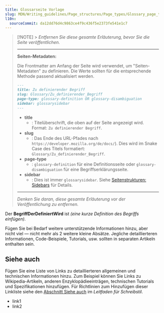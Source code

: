 ```yaml
---
title: Glossarseite Vorlage
slug: MDN/Writing_guidelines/Page_structures/Page_types/Glossary_page_template
l10n:
  sourceCommit: da12dd76d4c9863ce4f9c436f5e2373fe541e1c7
---
```


> [!NOTE] > _Entfernen Sie diese gesamte Erläuterung, bevor Sie die Seite veröffentlichen._
>
> ---
>
> **Seiten-Metadaten:**
>
> Die Frontmatter am Anfang der Seite wird verwendet, um "Seiten-Metadaten" zu definieren.
> Die Werte sollten für die entsprechende Methode passend aktualisiert werden.
>
> ```md
> ---
> title: Zu definierender Begriff
> slug: Glossary/Zu_definierender_Begriff
> page-type: glossary-definition OR glossary-disambiguation
> sidebar: glossarysidebar
> ---
> ```
>
> - **title**
>   - : Titelüberschrift, die oben auf der Seite angezeigt wird.
>     Format: `Zu definierender Begriff`.
> - **slug**
>   - : Das Ende des URL-Pfades nach `https://developer.mozilla.org/de/docs/`).
>     Dies wird im Snake Case des Titels formatiert: `Glossary/Zu_definierender_Begriff`.
> - **page-type**
>   - : `glossary-definition` für eine Definitionsseite oder `glossary-disambiguation` für eine Begriffserklärungsseite.
> - **sidebar**
>   - : Dies ist immer `glossarysidebar`.
>     Siehe [Seitenstrukturen: Sidebars](/de/docs/MDN/Writing_guidelines/Page_structures/Sidebars) für Details.
>
> ---
>
> _Denken Sie daran, diese gesamte Erläuterung vor der Veröffentlichung zu entfernen._

Der **BegriffDerDefiniertWird** ist _(eine kurze Definition des Begriffs einfügen)_.

Fügen Sie bei Bedarf weitere unterstützende Informationen hinzu, aber nicht viel — nicht mehr als 2 weitere kleine Absätze. Jegliche detaillierteren Informationen, Code-Beispiele, Tutorials, usw. sollten in separaten Artikeln enthalten sein.

## Siehe auch

Fügen Sie eine Liste von Links zu detaillierteren allgemeinen und technischen Informationen hinzu. Zum Beispiel können Sie Links zu Wikipedia-Artikeln, anderen Enzyklopädieeinträgen, technischen Tutorials und Spezifikationen hinzufügen. Für Richtlinien zum Hinzufügen dieser Linkliste siehe den [Abschnitt Siehe auch](/de/docs/MDN/Writing_guidelines/Writing_style_guide#see_also_section) im _Leitfaden für Schreibstil_.

- link1
- link2
